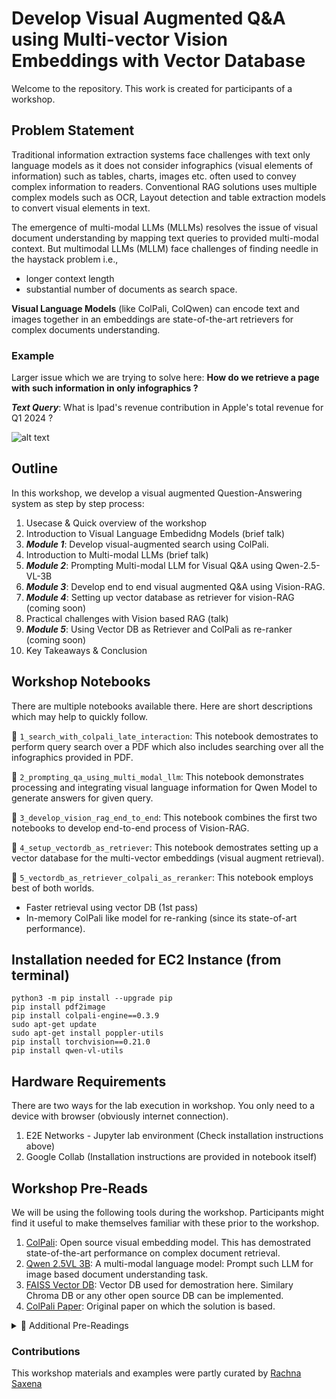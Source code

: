 # Develop Visual Augmented Q&A using Multi-vector Vision Embeddings with Vector Database
Welcome to the repository. This work is created for participants of a workshop.

## Problem Statement
Traditional information extraction systems face challenges with text only language models as it does not consider infographics (visual elements of information) such as tables, charts, images etc. often used to convey complex information to readers. Conventional RAG solutions uses multiple complex models such as OCR, Layout detection and table extraction models to convert visual elements in text.

The emergence of multi-modal LLMs (MLLMs) resolves the issue of visual document understanding by mapping text queries to provided multi-modal context. But multimodal LLMs (MLLM) face challenges of finding needle in the haystack problem i.e.,
* longer context length
* substantial number of documents as search space.

**Visual Language Models** (like ColPali, ColQwen) can encode text and images together in an embeddings are state-of-the-art retrievers for complex documents understanding.

### Example
Larger issue which we are trying to solve here: **How do we retrieve a page with such information in only infographics ?**

***Text Query***: What is Ipad's revenue contribution in Apple's total revenue for Q1 2024 ?

![alt text](https://g.foolcdn.com/image/?url=https%3A%2F%2Fg.foolcdn.com%2Feditorial%2Fimages%2F765160%2Fapple-revenue-q124-final.png&w=700)


## Outline
In this workshop, we develop a visual augmented Question-Answering system as step by step process:
1. Usecase & Quick overview of the workshop
2. Introduction to Visual Language Embedidng Models (brief talk)
3. ***Module 1***: Develop visual-augmented search using ColPali.
4. Introduction to Multi-modal LLMs (brief talk) 
5. ***Module 2***: Prompting Multi-modal LLM for Visual Q&A using Qwen-2.5-VL-3B
6. ***Module 3***: Develop end to end visual augmented Q&A using Vision-RAG.
7. ***Module 4***: Setting up vector database as retriever for vision-RAG (coming soon)
8. Practical challenges with Vision based RAG (talk)
9. ***Module 5***: Using Vector DB as Retriever and ColPali as re-ranker (coming soon)
10. Key Takeaways & Conclusion 

## Workshop Notebooks
There are multiple notebooks available there. Here are short descriptions which may help to quickly follow.

🔽 `1_search_with_colpali_late_interaction`: This notebook demostrates to perform query search over a PDF which also includes searching over all the infographics provided in PDF.

🔽 `2_prompting_qa_using_multi_modal_llm`: This notebook demonstrates processing and integrating visual language information for Qwen Model to generate answers for given query.

🔽 `3_develop_vision_rag_end_to_end`: This notebook combines the first two notebooks to develop end-to-end process of Vision-RAG.

🔽 `4_setup_vectordb_as_retriever`: This notebook demostrates setting up a vector database for the multi-vector embeddings (visual augment retrieval).

🔽 `5_vectordb_as_retriever_colpali_as_reranker`: This notebook employs best of both worlds.
- Faster retrieval using vector DB (1st pass)
- In-memory ColPali like model for re-ranking (since its state-of-art performance).


## Installation needed for EC2 Instance (from terminal)
`python3 -m pip install --upgrade pip` <br/>
`pip install pdf2image` <br/>
`pip install colpali-engine==0.3.9` <br/>
`sudo apt-get update` <br/>
`sudo apt-get install poppler-utils` <br/>
`pip install torchvision==0.21.0` <br/>
`pip install qwen-vl-utils`


## Hardware Requirements
There are two ways for the lab execution in workshop. You only need to a device with browser (obviously internet connection).
1. E2E Networks - Jupyter lab environment (Check installation instructions above)
2. Google Collab  (Installation instructions are provided in notebook itself)

## Workshop Pre-Reads
We will be using the following tools during the workshop. Participants might find it useful to make themselves familiar with these prior to the workshop.

1. [ColPali](https://github.com/illuin-tech/colpali): Open source visual embedding model. This has demostrated state-of-the-art performance on complex document retrieval.
2. [Qwen 2.5VL 3B](https://huggingface.co/Qwen/Qwen2.5-VL-3B-Instruct): A multi-modal language model: Prompt such LLM for image based document understanding task.
3. [FAISS Vector DB](https://github.com/facebookresearch/faiss): Vector DB used for demostration here. Similary Chroma DB or any other open source DB can be implemented.
4. [ColPali Paper](https://arxiv.org/abs/2407.01449): Original paper on which the solution is based. 


<details>
<summary>🔽 Additional Pre-Readings</summary>
   
- [ViDoRe](https://github.com/illuin-tech/vidore-benchmark): A benchmark of 10 tasks to evaluate the performance of document retrieval systems on visually rich documents across various tasks, domains, languages, and settings.
   
- Few other Vector DB implementations of ColPali integrations can be checked here: 
   [Elastic Search](https://www.elastic.co/search-labs/blog/elastiacsearch-colpali-document-search)
   [Qdrant](https://qdrant.tech/documentation/advanced-tutorials/reranking-hybrid-search/)
</details>

### Contributions
This workshop materials and examples were partly curated by [Rachna Saxena](mailto:rachna.saxena@gmail.com)

